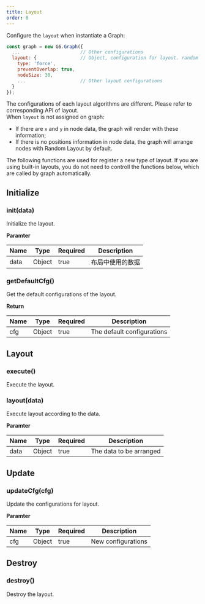 ```yaml
---
title: Layout
order: 0
---
```


Configure the `layout` when instantiate a Graph:
```javascript
const graph = new G6.Graph({
  ...                      // Other configurations
  layout: {                // Object, configuration for layout. random by default
    type: 'force',
    preventOverlap: true,
    nodeSize: 30,
    ...                    // Other layout configurations
  }
});
```

The configurations of each layout algorithms are different. Please refer to corresponding API of layout.
<br />When `layout` is not assigned on graph:

- If there are `x` and `y` in node data, the graph will render with these information;
- If there is no positions information in node data, the graph will arrange nodes with Random Layout by default.

The following functions are used for register a new type of layout. If you are using built-in layouts, you do not need to controll the functions below, which are called by graph automatically.


## Initialize

### init(data)
Initialize the layout.


**Paramter**

| Name | Type | Required | Description |
| --- | --- | --- | --- |
| data | Object | true | 布局中使用的数据 |



### getDefaultCfg()
Get the default configurations of the layout.

**Return**

| Name | Type | Required | Description |
| --- | --- | --- | --- |
| cfg | Object | true | The default configurations |



## Layout

### execute()
Execute the layout.


### layout(data)
Execute layout according to the data.


**Paramter**

| Name | Type | Required | Description |
| --- | --- | --- | --- |
| data | Object | true | The data to be arranged |



## Update

### updateCfg(cfg)
Update the configurations for layout.


**Paramter**

| Name | Type | Required | Description |
| --- | --- | --- | --- |
| cfg | Object | true | New configurations |



## Destroy

### destroy()
Destroy the layout.
